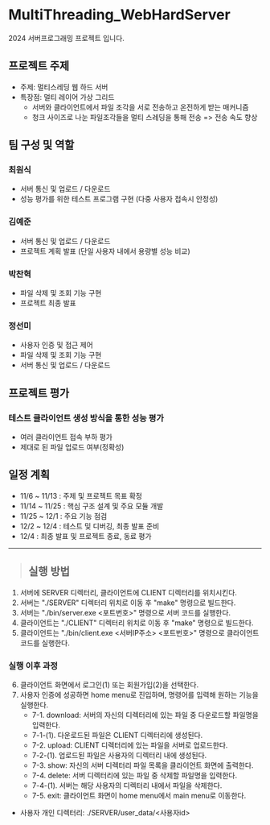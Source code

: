# MultiThreading_WebHardServer

2024 서버프로그래밍 프로젝트 입니다.

## 프로젝트 주제
- 주제: 멀티스레딩 웹 하드 서버
- 특장점: 멀티 레이어 가상 그리드
  	- 서버와 클라이언트에서 파일 조각을 서로 전송하고 온전하게 받는 매커니즘
	- 청크 사이즈로 나눈 파일조각들을 멀티 스레딩을 통해 전송 => 전송 속도 향상

## 팀 구성 및 역할
### 최원식
- 서버 통신 및 업로드 / 다운로드
- 성능 평가를 위한 테스트 프로그램 구현 (다중 사용자 접속시 안정성)

### 김예준
- 서버 통신 및 업로드 / 다운로드
- 프로젝트 계획 발표 (단일 사용자 내에서 용량별 성능 비교)

### 박찬혁
- 파일 삭제 및 조회 기능 구현
- 프로젝트 최종 발표

### 정선미
- 사용자 인증 및 접근 제어
- 파일 삭제 및 조회 기능 구현
- 서버 통신 및 업로드 / 다운로드

## 프로젝트 평가
### 테스트 클라이언트 생성 방식을 통한 성능 평가
- 여러 클라이언트 접속 부하 평가
- 제대로 된 파일 업로드 여부(정확성)

## 일정 계획
- 11/6 ~ 11/13 : 주제 및 프로젝트 목표 확정
- 11/14 ~ 11/25 : 핵심 구조 설계 및 주요 모듈 개발
- 11/25 ~ 12/1 : 주요 기능 점검
- 12/2 ~ 12/4 : 테스트 및 디버깅, 최종 발표 준비
- 12/4 : 최종 발표 및 프로젝트 종료, 동료 평가
---------
> ## 실행 방법
1. 서버에 SERVER 디렉터리, 클라이언트에 CLIENT 디렉터리를 위치시킨다.
2. 서버는 "./SERVER" 디렉터리 위치로 이동 후 "make" 명령으로 빌드한다.
3. 서버는 "./bin/server.exe <포트번호>" 명령으로 서버 코드를 실행한다.
4. 클라이언트는 "./CLIENT" 디렉터리 위치로 이동 후 "make" 명령으로 빌드한다.
5. 클라이언트는 "./bin/client.exe <서버IP주소> <포트번호>" 명령으로 클라이언트 코드를 실행한다.
### 실행 이후 과정
6. 클라이언트 화면에서 로그인(1) 또는 회원가입(2)을 선택한다.
7. 사용자 인증에 성공하면 home menu로 진입하며, 명령어를 입력해 원하는 기능을 실행한다.
   - 7-1. download: 서버의 자신의 디렉터리에 있는 파일 중 다운로드할 파일명을 입력한다.
   	- 7-1-(1). 다운로드된 파일은 CLIENT 디렉터리에 생성된다.
   - 7-2. upload: CLIENT 디렉터리에 있는 파일을 서버로 업로드한다.
   	- 7-2-(1). 업로드된 파일은 사용자의 디렉터리 내에 생성된다.
   - 7-3. show: 자신의 서버 디렉터리 파일 목록을 클라이언트 화면에 출력한다.
   - 7-4. delete: 서버 디렉터리에 있는 파일 중 삭제할 파일명을 입력한다.
   	- 7-4-(1). 서버는 해당 사용자의 디렉터리 내에서 파일을 삭제한다.
   - 7-5. exit: 클라이언트 화면이 home menu에서 main menu로 이동한다.

* 사용자 개인 디렉터리: ./SERVER/user_data/<사용자id>
